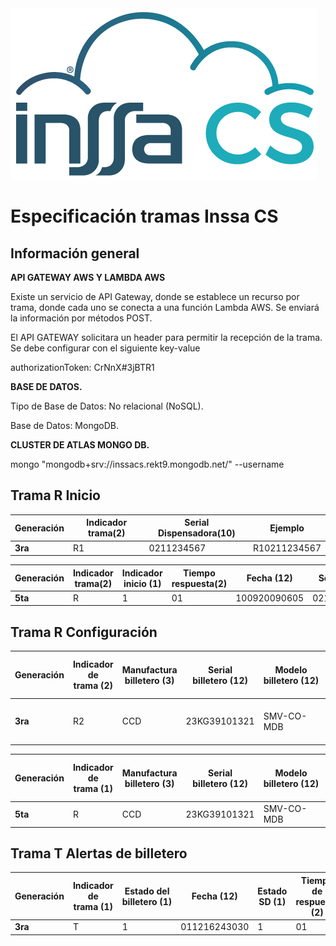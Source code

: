 <img src="https://github.com/camiloadominguez/peliculas-backend/blob/master/logo.png" alt="logo_inssa.png">

# Especificación tramas Inssa CS

## Información general

**API GATEWAY AWS Y LAMBDA AWS**

Existe un servicio de API Gateway, donde se establece un recurso por trama, donde cada uno se conecta a una función Lambda AWS. Se enviará la información por métodos POST. 

El API GATEWAY solicitara un header para permitir la recepción de la trama. Se debe configurar con el siguiente key-value 

authorizationToken: CrNnX#3jBTR1 


**BASE DE DATOS.** 

Tipo de Base de Datos: No relacional (NoSQL). 

Base de Datos: MongoDB. 

 

**CLUSTER DE ATLAS MONGO DB.**

mongo "mongodb+srv://inssacs.rekt9.mongodb.net/<dbname>" --username <username> 

## Trama R Inicio

| Generación | Indicador trama(2) | Serial Dispensadora(10) | Ejemplo |
| --- | --- | --- | --- |
| **3ra** | R1 | 0211234567 | R10211234567 |

| Generación | Indicador trama(2) | Indicador inicio (1) | Tiempo respuesta(2) | Fecha (12) | Serial (10) | Ejemplo |
| --- | --- | --- | --- | --- | --- | --- |
| **5ta** | R | 1 | 01 | 100920090605 | 0211234567 | R1011009200906050211234567 |

## Trama R Configuración

| Generación | Indicador de trama (2) | Manufactura billetero (3) | Serial billetero (12) | Modelo billetero (12) | Manufactura monedero (3) | Serial monedero (12) | Modelo monedero (12) | Versión FW PIC18F8722 (2) | Versión FW PIC18F4550 (2) | Intensidad de señal (2) | Calidad de señal (1) | Serial dispensadora (10) | Ejemplo |
| --- | --- | --- | --- | --- | --- | --- | --- | --- | --- | --- | --- | --- | --- |
| **3ra** | R2 | CCD | 23KG39101321 | SMV-CO-MDB | MEI | 2669G600954  | CF7600MDB    | 51 | 27 | 31 | 0 | 0211234567 | R2CCD23KG39101321SMV-CO-MDB  MEI2669G600954 CF7600MDB   51273100211234567 |

| Generación | Indicador de trama (1) | Manufactura billetero (3) | Serial billetero (12) | Modelo billetero (12) | Manufactura monedero (3) | Serial monedero (12) | Modelo monedero (12) | Versión FW PIC18F4550 (2) | IMEI (15) | ICCID (19) | Tiempo de respuesta (2) | Fecha de tarjeta (12) | Serial de tarjeta (10) | Ejemplo |
| --- | --- | --- | --- | --- | --- | --- | --- | --- | --- | --- | --- | --- | --- | --- |
| **5ta** | R | CCD | 23KG39101321 | SMV-CO-MDB | MEI | 2669G600954  | CF7600MDB    | 01 | 861585044136297 | 8957123311907700000 | 00 | 100920090604 | 4512002120 | RCCD23KG39101321SMV-CO-MDB  MEI2669G600954 CF7600MDB   018615850441362978957123311907700000001009200906044512002120 |

## Trama T Alertas de billetero

| Generación | Indicador de trama (1) | Estado del billetero (1) | Fecha (12) | Estado SD (1) | Tiempo de respuesta (2) | Serial dispensadora (10) |
| --- | --- | --- | --- | --- | --- | --- |
| **3ra** | T | 1 | 011216243030 | 1 | 01 | 0211234567 |
